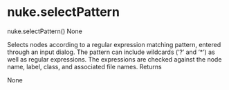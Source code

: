 # nuke.selectPattern
nuke.selectPattern()  None

Selects nodes according to a regular expression matching pattern, entered through an input dialog. The pattern can include wildcards (‘?’ and ‘*’) as well as regular expressions. The expressions are checked against the node name, label, class, and associated file names.
Returns

None